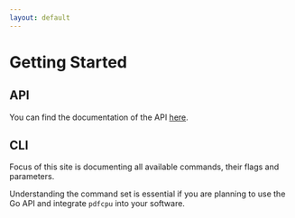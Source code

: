```yaml
---
layout: default
---
```


# Getting Started

## API

You can find the documentation of the API [here](https://godoc.org/github.com/hhrutter/pdfcpu).

## CLI

Focus of this site is documenting all available commands, their flags and parameters.

Understanding the command set is essential if you are planning to use the Go API and integrate `pdfcpu` into your software.